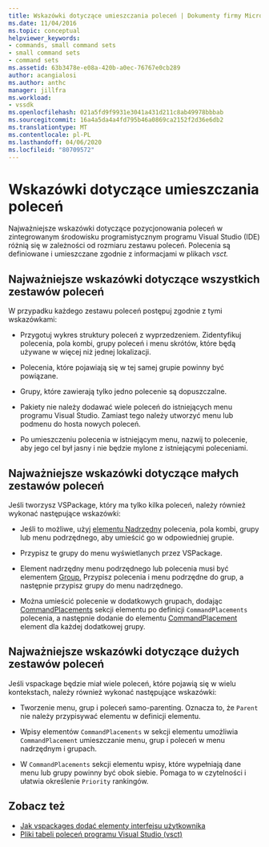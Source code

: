 ```yaml
---
title: Wskazówki dotyczące umieszczania poleceń | Dokumenty firmy Microsoft
ms.date: 11/04/2016
ms.topic: conceptual
helpviewer_keywords:
- commands, small command sets
- small command sets
- command sets
ms.assetid: 63b3478e-e08a-420b-a0ec-76767e0cb289
author: acangialosi
ms.author: anthc
manager: jillfra
ms.workload:
- vssdk
ms.openlocfilehash: 021a5fd9f9931e3041a431d211c8ab49978bbbab
ms.sourcegitcommit: 16a4a5da4a4fd795b46a0869ca2152f2d36e6db2
ms.translationtype: MT
ms.contentlocale: pl-PL
ms.lasthandoff: 04/06/2020
ms.locfileid: "80709572"
---
```

# <a name="command-placement-guidelines"></a>Wskazówki dotyczące umieszczania poleceń
Najważniejsze wskazówki dotyczące pozycjonowania poleceń w zintegrowanym środowisku programistycznym programu Visual Studio (IDE) różnią się w zależności od rozmiaru zestawu poleceń. Polecenia są definiowane i umieszczane zgodnie z informacjami w plikach *vsct.*

## <a name="best-practices-for-all-command-sets"></a>Najważniejsze wskazówki dotyczące wszystkich zestawów poleceń
 W przypadku każdego zestawu poleceń postępuj zgodnie z tymi wskazówkami:

- Przygotuj wykres struktury poleceń z wyprzedzeniem. Zidentyfikuj polecenia, pola kombi, grupy poleceń i menu skrótów, które będą używane w więcej niż jednej lokalizacji.

- Polecenia, które pojawiają się w tej samej grupie powinny być powiązane.

- Grupy, które zawierają tylko jedno polecenie są dopuszczalne.

- Pakiety nie należy dodawać wiele poleceń do istniejących menu programu Visual Studio. Zamiast tego należy utworzyć menu lub podmenu do hosta nowych poleceń.

- Po umieszczeniu polecenia w istniejącym menu, nazwij to polecenie, aby jego cel był jasny i nie będzie mylone z istniejącymi poleceniami.

## <a name="best-practices-for-small-command-sets"></a>Najważniejsze wskazówki dotyczące małych zestawów poleceń
 Jeśli tworzysz VSPackage, który ma tylko kilka poleceń, należy również wykonać następujące wskazówki:

- Jeśli to możliwe, użyj [elementu Nadrzędny](../../extensibility/parent-element.md) polecenia, pola kombi, grupy lub menu podrzędnego, aby umieścić go w odpowiedniej grupie.

- Przypisz te grupy do menu wyświetlanych przez VSPackage.

- Element nadrzędny menu podrzędnego lub polecenia musi być elementem [Group.](../../extensibility/group-element.md) Przypisz polecenia i menu podrzędne do grup, a następnie przypisz grupy do menu nadrzędnego.

- Można umieścić polecenie w dodatkowych grupach, dodając [CommandPlacements](../../extensibility/commandplacements-element.md) sekcji elementu po definicji `CommandPlacements` polecenia, a następnie dodanie do elementu [CommandPlacement](../../extensibility/commandplacement-element.md) element dla każdej dodatkowej grupy.

## <a name="best-practices-for-large-command-sets"></a>Najważniejsze wskazówki dotyczące dużych zestawów poleceń
 Jeśli vspackage będzie miał wiele poleceń, które pojawią się w wielu kontekstach, należy również wykonać następujące wskazówki:

- Tworzenie menu, grup i poleceń samo-parenting. Oznacza to, że `Parent` nie należy przypisywać elementu w definicji elementu.

- Wpisy elementów `CommandPlacements` w sekcji elementu umożliwia `CommandPlacement` umieszczanie menu, grup i poleceń w menu nadrzędnym i grupach.

- W `CommandPlacements` sekcji elementu wpisy, które wypełniają dane menu lub grupy powinny być obok siebie. Pomaga to w czytelności i ułatwia określenie `Priority` rankingów.

## <a name="see-also"></a>Zobacz też
- [Jak vspackages dodać elementy interfejsu użytkownika](../../extensibility/internals/how-vspackages-add-user-interface-elements.md)
- [Pliki tabeli poleceń programu Visual Studio (vsct)](../../extensibility/internals/visual-studio-command-table-dot-vsct-files.md)
